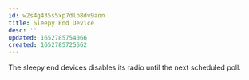 ```yaml
---
id: w2s4g435s5xp7dlb8dv9aon
title: Sleepy End Device
desc: ''
updated: 1652785754066
created: 1652785725662
---
```


The sleepy end devices disables its radio until the next scheduled poll.